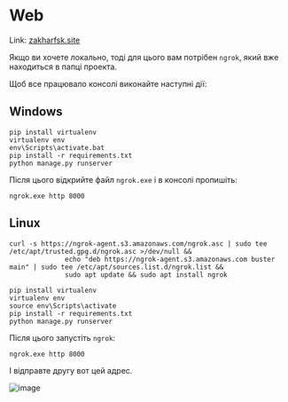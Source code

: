 # Web

Link: [zakharfsk.site](https://zakharfsk.site)

Якщо ви хочете локально, тоді для цього вам потрібен `ngrok`, який вже находиться в папці проекта.

Щоб все працювало консолі виконайте наступні дії:

## Windows
```
pip install virtualenv
virtualenv env
env\Scripts\activate.bat
pip install -r requirements.txt
python manage.py runserver
```

Після цього відкрийте файл `ngrok.exe` і в консолі пропишіть:

```
ngrok.exe http 8000
```

## Linux

```
curl -s https://ngrok-agent.s3.amazonaws.com/ngrok.asc | sudo tee /etc/apt/trusted.gpg.d/ngrok.asc >/dev/null &&
              echo "deb https://ngrok-agent.s3.amazonaws.com buster main" | sudo tee /etc/apt/sources.list.d/ngrok.list &&
              sudo apt update && sudo apt install ngrok       
```
```
pip install virtualenv
virtualenv env
source env\Scripts\activate
pip install -r requirements.txt
python manage.py runserver
```
Після цього запустіть `ngrok`:
```
ngrok.exe http 8000
```

І відправте другу вот цей адрес.

![image](https://user-images.githubusercontent.com/68950796/150699965-ef2006e3-cc7f-40d0-a47e-4813d45c43fa.png)
